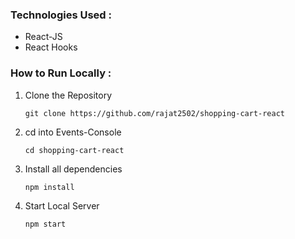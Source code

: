 
### Technologies Used :
  * React-JS
  * React Hooks

  
### How to Run Locally :

1. Clone the Repository
  
     `git clone https://github.com/rajat2502/shopping-cart-react`

2. cd into Events-Console
  
      `cd shopping-cart-react`
      
3. Install all dependencies
      
      `npm install`
      
4. Start Local Server
      
      `npm start`
